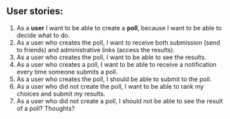 ## User stories:

1.	As a **user** I want to be able to create a **poll**, because I want to be able to decide what to do.
2.	As a user who creates the poll, I want to receive both submission (send to friends) and administrative links (access the results).
3.	As a user who creates the poll, I want to be able to see the results.
4.	As a user who creates a poll, I want to be able to receive a notification every time someone submits a poll.
5.	As a user who creates the poll, I should be able to submit to the poll.
6.	As a user who did not create the poll, I want to be able to rank my choices and submit my results.
7.	As a user who did not create a poll, I should not be able to see the result of a poll? Thoughts?

